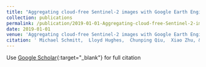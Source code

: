 ```yaml
---
title: "Aggregating cloud-free Sentinel-2 images with Google Earth Engine"
collection: publications
permalink: /publication/2019-01-01-Aggregating-cloud-free-Sentinel-2-images-with-Google-Earth-Engine
date: 2019-01-01
venue: 'Aggregating cloud-free Sentinel-2 images with Google Earth Engine'
citation: ' Michael Schmitt,  Lloyd Hughes,  Chunping Qiu,  Xiao Zhu, &quot;Aggregating cloud-free Sentinel-2 images with Google Earth Engine.&quot; Aggregating cloud-free Sentinel-2 images with Google Earth Engine, 2019.'
---
```

Use [Google Scholar](https://scholar.google.com/scholar?q=Aggregating+cloud+free+Sentinel+2+images+with+Google+Earth+Engine){:target="_blank"} for full citation